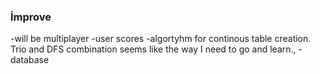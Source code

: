 ### İmprove

-will be multiplayer
-user scores
-algortyhm for continous table creation. Trio and DFS combination seems like the way I need to go and learn.,
-database


